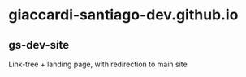 # giaccardi-santiago-dev.github.io

## gs-dev-site

Link-tree + landing page, with redirection to main site
